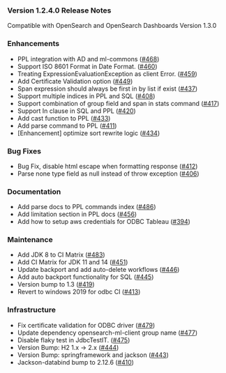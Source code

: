 ### Version 1.2.4.0 Release Notes

Compatible with OpenSearch and OpenSearch Dashboards Version 1.3.0

### Enhancements
* PPL integration with AD and ml-commons ([#468](https://github.com/opensearch-project/sql/pull/468))
* Support ISO 8601 Format in Date Format. ([#460](https://github.com/opensearch-project/sql/pull/460))
* Treating ExpressionEvaluationException as client Error. ([#459](https://github.com/opensearch-project/sql/pull/459))
* Add Certificate Validation option ([#449](https://github.com/opensearch-project/sql/pull/449))
* Span expression should always be first in by list if exist ([#437](https://github.com/opensearch-project/sql/pull/437))
* Support multiple indices in PPL and SQL ([#408](https://github.com/opensearch-project/sql/pull/408))
* Support combination of group field and span in stats command ([#417](https://github.com/opensearch-project/sql/pull/417))
* Support In clause in SQL and PPL ([#420](https://github.com/opensearch-project/sql/pull/420))
* Add cast function to PPL ([#433](https://github.com/opensearch-project/sql/pull/433))
* Add parse command to PPL ([#411](https://github.com/opensearch-project/sql/pull/411))
* [Enhancement] optimize sort rewrite logic ([#434](https://github.com/opensearch-project/sql/pull/434))

### Bug Fixes
* Bug Fix, disable html escape when formatting response ([#412](https://github.com/opensearch-project/sql/pull/412))
* Parse none type field as null instead of throw exception ([#406](https://github.com/opensearch-project/sql/pull/406))

### Documentation
* Add parse docs to PPL commands index ([#486](https://github.com/opensearch-project/sql/pull/486))
* Add limitation section in PPL docs ([#456](https://github.com/opensearch-project/sql/pull/456))
* Add how to setup aws credentials for ODBC Tableau ([#394](https://github.com/opensearch-project/sql/pull/394))

### Maintenance
* Add JDK 8 to CI Matrix  ([#483](https://github.com/opensearch-project/sql/pull/483))
* Add CI Matrix for JDK 11 and 14 ([#451](https://github.com/opensearch-project/sql/pull/451))
* Update backport and add auto-delete workflows ([#446](https://github.com/opensearch-project/sql/pull/446))
* Add auto backport functionality for SQL ([#445](https://github.com/opensearch-project/sql/pull/445))
* Version bump to 1.3 ([#419](https://github.com/opensearch-project/sql/pull/419))
* Revert to windows 2019 for odbc CI ([#413](https://github.com/opensearch-project/sql/pull/413))

### Infrastructure
* Fix certificate validation for ODBC driver ([#479](https://github.com/opensearch-project/sql/pull/479))
* Update dependency opensearch-ml-client group name ([#477](https://github.com/opensearch-project/sql/pull/477))
* Disable flaky test in JdbcTestIT. ([#475](https://github.com/opensearch-project/sql/pull/475))
* Version Bump: H2 1.x -> 2.x ([#444](https://github.com/opensearch-project/sql/pull/444))
* Version Bump: springframework and jackson ([#443](https://github.com/opensearch-project/sql/pull/443))
* Jackson-databind bump to 2.12.6 ([#410](https://github.com/opensearch-project/sql/pull/410))